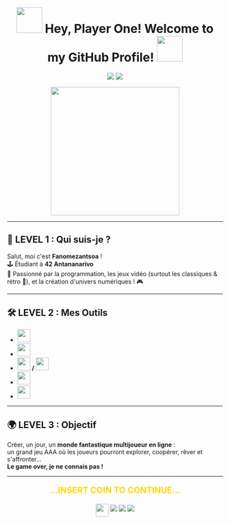 <h1 align="center">
  <img src="https://raw.githubusercontent.com/gauravghongde/pacman-animation/master/pacman.gif" width="60">
  Hey, Player One! Welcome to my GitHub Profile!
  <img src="https://raw.githubusercontent.com/gauravghongde/pacman-animation/master/pacman.gif" width="60">
</h1>

<p align="center">
  <img src="https://img.shields.io/badge/42-Antananarivo-000000?style=for-the-badge&logo=42&logoColor=white" />
  <a href="mailto:r.fanomezantsoa24@gmail.com"><img src="https://img.shields.io/badge/email-r.fanomezantsoa24@gmail.com-yellow?style=for-the-badge&logo=gmail&logoColor=white" /></a>
</p>

<p align="center">
  <img src="https://raw.githubusercontent.com/gauravghongde/pacman-animation/master/pacman.gif" width="300">
</p>

---

## 👾 LEVEL 1 : Qui suis-je ?

Salut, moi c'est **Fanomezantsoa** !  
🕹️ Étudiant à <b>42 Antananarivo</b>  
💾 Passionné par la programmation, les jeux vidéo (surtout les classiques & rétro 👾), et la création d'univers numériques !  🎮

---

## 🛠️ LEVEL 2 : Mes Outils

- <img src="https://cdn.jsdelivr.net/gh/devicons/devicon/icons/c/c-original.svg" width="30"/> 
- <img src="https://cdn.jsdelivr.net/gh/devicons/devicon/icons/cplusplus/cplusplus-original.svg" width="30"/> 
- <img src="https://cdn.jsdelivr.net/gh/devicons/devicon/icons/csharp/csharp-original.svg" width="30"/> **/**  <img src="https://cdn.jsdelivr.net/gh/devicons/devicon/icons/unity/unity-original.svg" width="30"/>
- <img src="https://cdn.jsdelivr.net/gh/devicons/devicon/icons/linux/linux-original.svg" width="30"/> 
- <img src="https://cdn.jsdelivr.net/gh/devicons/devicon/icons/git/git-original.svg" width="30"/>

---

## 🌍 LEVEL 3 : Objectif

Créer, un jour, un **monde fantastique multijoueur en ligne** :  
un grand jeu AAA où les joueurs pourront explorer, coopérer, rêver et s'affronter...  
**Le game over, je ne connais pas !**

---

<p align="center" style="font-weight:bold; font-size:1.4em;">
  <span style="color:#FFD700;">...INSERT COIN TO CONTINUE...</span>
</p>

<!--<p align="center">
  <img src="https://raw.githubusercontent.com/gauravghongde/pacman-animation/master/pacman.gif" width="320"> <br>
  <img src="https://readme-typing-svg.demolab.com?font=Fira+Code&pause=1000&color=FFD700&center=true&vCenter=true&width=435&lines=..............................." alt="Typing SVG" />
</p>-->
<p align="center">
  <img src="https://raw.githubusercontent.com/gauravghongde/pacman-animation/master/pacman.gif" width="30" style="vertical-align: middle;" />
  <img src="https://readme-typing-svg.demolab.com?font=Fira+Code&pause=1500&color=FF5733&center=true&vCenter=true&width=250&lines=•+•+•+•+•+•+•+•+•" />
  <img src="https://readme-typing-svg.demolab.com?font=Fira+Code&pause=1500&color=33FF57&center=true&vCenter=true&width=250&lines=•+•+•+•+•+•+•+•+•" />
  <img src="https://readme-typing-svg.demolab.com?font=Fira+Code&pause=1500&color=3399FF&center=true&vCenter=true&width=250&lines=•+•+•+•+•+•+•+•+•" />
</p>

